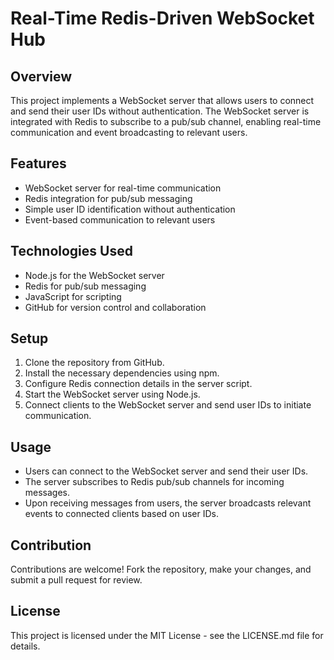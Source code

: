 # Real-Time Redis-Driven WebSocket Hub

## Overview
This project implements a WebSocket server that allows users to connect and send their user IDs without authentication. The WebSocket server is integrated with Redis to subscribe to a pub/sub channel, enabling real-time communication and event broadcasting to relevant users.

## Features
- WebSocket server for real-time communication
- Redis integration for pub/sub messaging
- Simple user ID identification without authentication
- Event-based communication to relevant users

## Technologies Used
- Node.js for the WebSocket server
- Redis for pub/sub messaging
- JavaScript for scripting
- GitHub for version control and collaboration

## Setup
1. Clone the repository from GitHub.
2. Install the necessary dependencies using npm.
3. Configure Redis connection details in the server script.
4. Start the WebSocket server using Node.js.
5. Connect clients to the WebSocket server and send user IDs to initiate communication.

## Usage
- Users can connect to the WebSocket server and send their user IDs.
- The server subscribes to Redis pub/sub channels for incoming messages.
- Upon receiving messages from users, the server broadcasts relevant events to connected clients based on user IDs.

## Contribution
Contributions are welcome! Fork the repository, make your changes, and submit a pull request for review.

## License
This project is licensed under the MIT License - see the LICENSE.md file for details.

